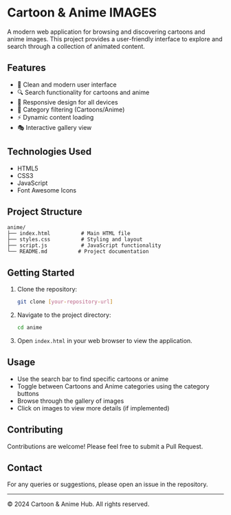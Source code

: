 # Cartoon & Anime IMAGES

A modern web application for browsing and discovering cartoons and anime images. This project provides a user-friendly interface to explore and search through a collection of animated content.

## Features

- 🎨 Clean and modern user interface
- 🔍 Search functionality for cartoons and anime
- 📱 Responsive design for all devices
- 🎯 Category filtering (Cartoons/Anime)
- ⚡ Dynamic content loading
- 🎭 Interactive gallery view

## Technologies Used

- HTML5
- CSS3
- JavaScript
- Font Awesome Icons

## Project Structure

```
anime/
├── index.html          # Main HTML file
├── styles.css          # Styling and layout
├── script.js           # JavaScript functionality
└── README.md          # Project documentation
```

## Getting Started

1. Clone the repository:
   ```bash
   git clone [your-repository-url]
   ```

2. Navigate to the project directory:
   ```bash
   cd anime
   ```

3. Open `index.html` in your web browser to view the application.

## Usage

- Use the search bar to find specific cartoons or anime
- Toggle between Cartoons and Anime categories using the category buttons
- Browse through the gallery of images
- Click on images to view more details (if implemented)

## Contributing

Contributions are welcome! Please feel free to submit a Pull Request.


## Contact

For any queries or suggestions, please open an issue in the repository.

---

© 2024 Cartoon & Anime Hub. All rights reserved. 